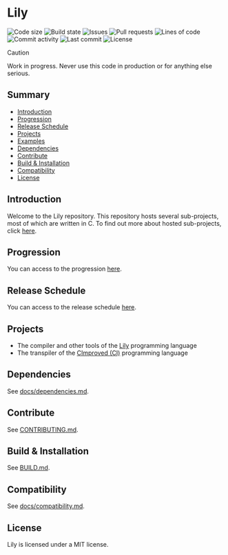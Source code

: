 # Lily

![Code size](https://img.shields.io/github/languages/code-size/thelilylang/lily?style=for-the-badge)
![Build state](https://img.shields.io/github/actions/workflow/status/thelilylang/lily/cmake.yml?branch=main&style=for-the-badge)
![Issues](https://img.shields.io/github/issues/thelilylang/lily?style=for-the-badge)
![Pull requests](https://img.shields.io/github/issues-pr/thelilylang/lily?style=for-the-badge)
![Lines of code](https://tokei.rs/b1/github/thelilylang/lily?caterogy=code&style=for-the-badge)
![Commit activity](https://img.shields.io/github/commit-activity/w/thelilylang/lily?style=for-the-badge)
![Last commit](https://img.shields.io/github/last-commit/thelilylang/lily?style=for-the-badge)
![License](https://img.shields.io/github/license/thelilylang/lily?style=for-the-badge)

> [!CAUTION]
> Work in progress. Never use this code in production or for anything else serious.

## Summary

- [Introduction](#introduction)
- [Progression](#progression)
- [Release Schedule](#release-schedule)
- [Projects](#projects)
- [Examples](#examples)
- [Dependencies](#dependencies)
- [Contribute](#contribute)
- [Build & Installation](#build--installation)
- [Compatibility](#compatibility)
- [License](#license)

## Introduction

Welcome to the Lily repository. This repository hosts several sub-projects, most of which are written in C. To find out more about hosted sub-projects, click [here](#projects).

## Progression

You can access to the progression [here](docs/progression.md).

## Release Schedule

You can access to the release schedule [here](docs/release_schedule.md).

## Projects

- The compiler and other tools of the [Lily](src/core/lily/README.md) programming language 
- The transpiler of the [CImproved (CI)](src/core/cc/ci/README.md) programming language

## Dependencies

See [docs/dependencies.md](docs/dependnecies.md).

## Contribute

See [CONTRIBUTING.md](CONTRIBUTING.md).

## Build & Installation

See [BUILD.md](BUILD.md).

## Compatibility

See [docs/compatibility.md](docs/compatibility.md).

## License

Lily is licensed under a MIT license.
